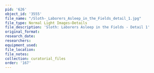 ```yaml
---
pid: '626'
object_id: '3555'
file_name: "/Sloth-_Laborers_Asleep_in_the_Fields_detail_1.jpg"
file_type: Normal Light Images›Details
file_description: 'Sloth: Laborers Asleep in the Fields - Detail 1'
original_format:
research_date:
researchers:
equipment_used:
file_location:
file_notes:
collection: curatorial_files
order: '167'
---
```

